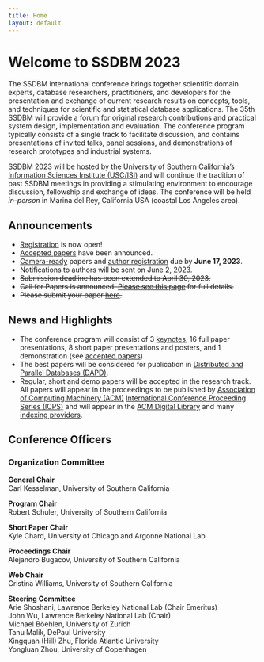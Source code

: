 ```yaml
---
title: Home
layout: default
---
```


# Welcome to SSDBM 2023
The SSDBM international conference brings together scientific domain experts, database researchers, practitioners, and developers for the presentation and exchange of current research results on concepts, tools, and techniques for scientific and statistical database applications. The 35th SSDBM will provide a forum for original research contributions and practical system design, implementation and evaluation. The conference program typically consists of a single track to facilitate discussion, and contains presentations of invited talks, panel sessions, and demonstrations of research prototypes and industrial systems.

SSDBM 2023 will be hosted by the [University of Southern California’s Information Sciences Institute (USC/ISI)](./venue.md) and will continue the tradition of past SSDBM meetings in providing a stimulating environment to encourage discussion, fellowship and exchange of ideas.
The conference will be held _in-person_ in Marina del Rey, California USA (coastal Los Angeles area).

## Announcements

- [Registration](./register.md) is now open!
- [Accepted papers](accepted-papers.html) have been announced.
- [Camera-ready](camera_ready.html) papers and [author registration](./register.md) due by **June 17, 2023**.
- Notifications to authors will be sent on June 2, 2023.
- <s>Submission deadline has been extended to April 30, 2023.</s>
- <s>Call for Papers is announced! [Please see this page](calls.html) for full details.</s>
- <s>Please submit your paper [here](https://easychair.org/conferences/?conf=ssdbm2023).</s>

## News and Highlights

- The conference program will consist of 3 [keynotes](./keynotes.md), 16 full paper presentations, 8 short paper presentations and posters, and 1 demonstration (see [accepted papers](./accepted-papers.md))
- The best papers will be considered for publication in [Distributed and Parallel Databases (DAPD)](https://www.springer.com/journal/10619).
- Regular, short and demo papers will be accepted in the research track. All papers will appear in the proceedings to be published by [Association of Computing Machinery (ACM)](https://www.acm.org/) [International Conference Proceeding Series (ICPS)](https://www.acm.org/publications/icps) and will appear in the [ACM Digital Library](https://www.acm.org/publications/digital-library) and many [indexing providers](https://authors.acm.org/journals/journals-indexing-list).

## Conference Officers

### Organization Committee
**General Chair**  
Carl Kesselman, University of Southern California<br>

**Program Chair**<br>
Robert Schuler, University of Southern California<br>

**Short Paper Chair**<br>
Kyle Chard, University of Chicago and Argonne National Lab<br>

**Proceedings Chair**<br>
Alejandro Bugacov, University of Southern California<br>

**Web Chair**<br>
Cristina Williams, University of Southern California<br>

**Steering Committee**<br>
Arie Shoshani, Lawrence Berkeley National Lab (Chair Emeritus)<br>
John Wu, Lawrence Berkeley National Lab (Chair)<br>
Michael Böehlen, University of Zurich<br>
Tanu Malik, DePaul University<br>
Xingquan (Hill) Zhu, Florida Atlantic University<br>
Yongluan Zhou, University of Copenhagen<br>
